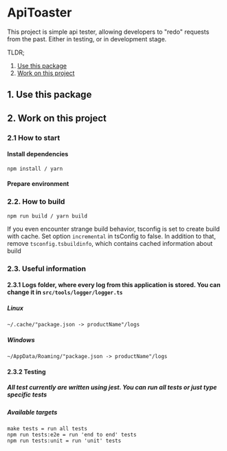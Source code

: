 # ApiToaster

This project is simple api tester, allowing developers to "redo" requests from the past. Either in testing, or in development stage.

TLDR;
1. [Use this package](#1-use-package)
2. [Work on this project](#1-work-on-this-project)

## 1. Use this package

## 2. Work on this project

### 2.1 How to start

#### Install dependencies

```shell
npm install / yarn
```

#### Prepare environment

### 2.2. How to build

```shell
npm run build / yarn build
```

If you even encounter strange build behavior, tsconfig is set to create build with cache. Set option `incremental` in tsConfig to false. In addition to that, remove `tsconfig.tsbuildinfo`, which contains cached information about build

### 2.3. Useful information

#### 2.3.1 Logs folder, where every log from this application is stored. You can change it in `src/tools/logger/logger.ts`

##### Linux

```text
~/.cache/"package.json -> productName"/logs
```

##### Windows

```text
~/AppData/Roaming/"package.json -> productName"/logs
```

#### 2.3.2 Testing

##### All test currently are written using jest. You can run all tests or just type specific tests

##### Available targets

```text
make tests = run all tests
npm run tests:e2e = run 'end to end' tests
npm run tests:unit = run 'unit' tests
```
